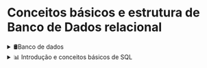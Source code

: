 # Conceitos básicos e estrutura de Banco de Dados relacional

<details>
<summary>🛢️Banco de dados</summary>

### Banco de dados

Coleção organizada de informações ou dados, é estruturada e normalmente armazenada de forma eletrônica em um computador. <br>
Os bancos de dados são organizados em tabelas, que consistem em linhas (registros) e colunas (campos).<br>
As tabelas são projetadas para representar tipos específicos de informações, como dados de clientes, produtos, vendas, etc.

### Tipos de banco de dados:

- **Relacionais/SQL:** Os dados são organizados em tabelas relacionadas por chaves
- **Não relacionais/NoSQL (Not OnlySQL):** Modelos flexíveis de dados, adequados para dados não estruturados ou semiestruturados
- **Orientado a objetos:** Modelam os dados de uma maneira mais próxima à forma como são representados nos sistemas de programação orientada a objetos.
- **Hierárquico:** Os dados são representados como um conjunto de registros que estão inter-relacionados de maneira hierárquica, formando uma estrutura semelhante a uma árvore, com um único nó raiz conectado a vários nós filhos.
- **Em memória:** Dados são armazenados na memória para acesso ultrarápido
- **Distribuídos:** Os dados são armazenados em vários locais geográficos. Mais utilizados em redes sociais.

### SGBD:

**S**istema de **G**erenciamento de **B**anco de **D**ados - Oferecem um conjunto de ferramentas e recursos, para que seja possível criar, manipular, consultar os dados e trabalhar com a administração de segurança dos BDs.<br>
Exemplos de SGBDs incluem MySQL, PostgreSQL, SQL Server, Oracle, SQLite e MariaDB.

### Funções de um BD:
- **Armazenamento:** Os BDs armazenam grandes volumes de dados eficientemente
- **Recuperação:** Os dados podem ser recuperados facilmente para consultas, relatórios e análises.
- **Integridade:** Os SGBDs mantêm a integridade dos dados garantindo que eles atendam a regras e restrições predefinidas
- **Segurança:** Os BDs têm recursos de segurança para proteger os dados contra acessos não autorizados


### Funcionalidades básicas: CRUD

Create, Read, Update, Delete.

### Estrutura de um BD relacional

Composto por um BD, onde será armazenado um conjunto de todas as tabelas, que podem ter relacionamentos.

- Tabelas são compostas por colunas
- Linha/registro/tupla: informações em si
- Relacionamentos dependem de:
    - Chaves primárias: ids únicos
    - Chaves estrangeiras: sinalizam que existe um relacionamento entre as informações das tabelas

### Características:

- Relacionamento entre tabelas
- Linguagem de consulta Estruturada (SQL)
- Integridade referencial
- Normalização de dados
- Segurança
- Flexibilidade e extensibilidade
- Suporte a transações ACID: garantia da consistencia da informação no BD

### ACID:

Conjunto de proprieades de um BD relacional que garante que as operações sejam executadas de uma forma segura e confiável, para que tenhas as informações conistentes.

**Atomicidade**: garante que todas as operações de uma transação sejam executadas com sucesso, ou que nenhuma delas seja executada. Ou seja, se tivermos algum tipo de erro em alguma das nossas operações SQL, ele não vai salvar essa informação.

**Consistência**: Garante que o BD saia de um estado consistente para outro estado consistente, garantindo todas as regras e restrições definidas nas tabelas.

**Isolamento**: Cada transação é executada de forma isolada, sem interferir nas transações concorrentes para evitar acessos incorretos ou inconsistência de dados. O BD garante que uma escrita seja feita posterior a outra e não ao mesmo tempo, para que não haja perca de informação.

**Durabilidade**: Uma vez que a transação é confirmada, a alteração da informação é permanente.

[O que é um banco de dados relacional?](https://www.oracle.com/br/database/what-is-a-relational-database/)

</details>

<details>

<summary>📊 Introdução e conceitos básicos de SQL</summary>

## Introdução e conceitos básicos de SQL

- Linguagem de consulta padronizada
- Amplamente utilizada para interagir com o BD, permite escrever consultas e comandos para criar schemas, recuperar, inserir, atualizar e excluir informações, ou o próprio BD.

### Organização da SQL

- DQL - Linguagem de Consulta de Dados
    - SELECT
- DML - Linguagem de Manipulação de dados
    - INSERT, UPDATE, DELETE
- DDL - Linguagem de Definição de Dados
    - CREATE, ALTER, DROP
- DCL - Linguagem de Controle de Dados
    - GRANT, REVOKE
- DTL - Linguagem de Transação de Dados
    - BEGIN, COMMIT, ROLLBACK

### Sintaxe básica: nomenclatura

- Os nomes devem começar com uma letra ou underline(_)
- Os nomes podem conter letras, números e underline
- Diferenciam maiúsculas e minúsculas

[SQL Tutorial - Essential SQL For The Beginners](https://www.sqltutorial.org/)

### MER E DER: Modelagem de Banco de Dados

- O Modelo Entidade-Relacionamento (MER) é representado através de diagramas chamados Diagramas Entidade-Relacionamento (DER)

### Entidades:

Representação das tabelas - são nomeadas com substantivos concretos ou abstratos que representem de forma clara sua função dentro do domínio

### Atributos:

Características e propriedades de cada uma das entidades. Eles descrevem informações específicas sobre uma entidade.

| usuarios |
| --- |
| nome |
| email |
| senha |

### Relacionamentos

Representam as associações entre as entidades. Representados por losangos.

![Alt text](image.png)

Exemplo: Em um sistema de gerenciamento de uma locadora de veículos,
modele a relação entre um cliente e um veículo. Considere os
atributos e as operações necessárias para representar esse
relacionamento de forma eficaz, levando em conta a
possibilidade de aluguel, devolução, manutenção e informações
associadas a ambos os clientes e veículos. Descreva as
entidades envolvidas e as cardinalidades das associações, bem
como quaisquer propriedades ou restrições importantes que
devem ser consideradas na modelagem.

![Alt text](image-1.png)

[App Diagrams](https://app.diagrams.net/)

### -> Relacionamento 1-1 (Um para um)
Acontece quando cada coisa em um lado está conectada a apenas uma coisa do outro lado.

![Alt text](image-2.png)

### -> Relacionamento 1-N (Um para muitos)
Acontece quando algo de um lado está relacionado a várias coisas do outro lado.

![Alt text](image-3.png)

### -> Relacionamento N-N (Muitos para muitos)
Acontece quando muitas coisas de um lado estão relacionadas a muitas coisas do outro lado.

![Alt text](image-4.png)


### Cardinalidade

Refere-se a forma como as entidades se relacionam umas com as outras, e indica o número máximo de instâncias ou ocorrências que pode ter de uma entidade associada a outra.

- Relacionamento 1..1 (um para um): uma instância de uma entidade pode estar associada no máximo a uma instância de uma outra entidade.
- Relacionamento 1..n ou 1..* (um para muitos): uma instância de uma entidade pode estar associada a várias outras instâncias das outras entidades.
- Relacionamento n..n ou **..** (muitos para muitos): várias instâncias de várias entidades estão associadas a várias outras instâncias de várias entidades.

## Tabelas, colunas e registros

- **Tabelas**: são usadas para armazenar dados de forma organizada. Cada tabela em um banco de dados relacional tem um nome único e é dividida em colunas e linhas.
- **Colunas**: estrutura dentro de uma tabela que representa um atributo específico dos dados armazenados. Cada coluna tem um nome único e um tipo de dados associado que define o tipo de informação que pode ser armazenado nela, como números, textos, datas, etc.
- **Registro**: também conhecido como linha ou tupla, é uma instância individual de dados em uma tabela.

### Comando: CREATE TABLE

CREATE TABLE NOME

(coluna tipo opções COMMENT

‘COMENTARIO’)

### Tipos de dados:

- Inteiro (integer)
- Decimal/Numérico (Decimal/Numeric)
- Caractere/Varchar (Character/varchar)
- Data/Hora (Date/Time)
- Booleano (Boolean)
- Texto longo (text)
- Enums (enumerações): Um tipo de dado especial que permite definir um conjunto fixo de valores permitidos para uma coluna, como opções de dias da semana.


### Restrições de valor:

- **NOT NULL**: o valor não pode ser nulo
- **UNIQUE**: exemplo - um e-mail deve ser unicamente de um usuário
- **DEFAULT**: exemplo - toda reserva no momento em que é criada tem o status criada
- **Chaves primárias e estrangeiras:**
- **Auto incremento**

</details>